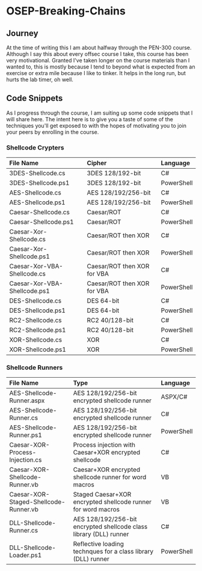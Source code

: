 # OSEP-Breaking-Chains

## Journey

At the time of writing this I am about halfway through the PEN-300 course. Although I say this about every offsec course I take, this course has been very motivational. Granted I've taken longer on the course materials than I wanted to, this is mostly because I tend to beyond what is expected from an exercise or extra mile because I like to tinker. It helps in the long run, but hurts the lab timer, oh well. 

## Code Snippets

As I progress through the course, I am suiting up some code snippets that I will share here. The intent here is to give you a taste of some of the techniques you'll get exposed to with the hopes of motivating you to join your peers by enrolling in the course. 

### Shellcode Crypters

| File Name | Cipher | Language
| :-- | :--| :--|
| 3DES-Shellcode.cs | 3DES 128/192-bit | C# |
| 3DES-Shellcode.ps1 | 3DES 128/192-bit | PowerShell |
| AES-Shellcode.cs | AES 128/192/256-bit | C# |
| AES-Shellcode.ps1 | AES 128/192/256-bit | PowerShell |
| Caesar-Shellcode.cs | Caesar/ROT | C# |
| Caesar-Shellcode.ps1 | Caesar/ROT | PowerShell |
| Caesar-Xor-Shellcode.cs | Caesar/ROT then XOR | C# |
| Caesar-Xor-Shellcode.ps1 | Caesar/ROT then XOR | PowerShell |
| Caesar-Xor-VBA-Shellcode.cs | Caesar/ROT then XOR for VBA | C# |
| Caesar-Xor-VBA-Shellcode.ps1 | Caesar/ROT then XOR for VBA | PowerShell |
| DES-Shellcode.cs | DES 64-bit | C# |
| DES-Shellcode.ps1 | DES 64-bit | PowerShell |
| RC2-Shellcode.cs | RC2 40/128-bit | C# |
| RC2-Shellcode.ps1 | RC2 40/128-bit | PowerShell |
| XOR-Shellcode.cs | XOR | C# |
| XOR-Shellcode.ps1 | XOR | PowerShell |

### Shellcode Runners

| File Name | Type | Language
| :-- | :--| :--|
| AES-Shellcode-Runner.aspx | AES 128/192/256-bit encrypted shellcode runner | ASPX/C# |
| AES-Shellcode-Runner.cs | AES 128/192/256-bit encrypted shellcode runner | C# |
| AES-Shellcode-Runner.ps1 | AES 128/192/256-bit encrypted shellcode runner | PowerShell |
| Caesar-XOR-Process-Injection.cs | Process injection with Caesar+XOR encrypted shellcode | C# |
| Caesar-XOR-Shellcode-Runner.vb | Caesar+XOR encrypted shellcode runner for word macros | VB |
| Caesar-XOR-Staged-Shellcode-Runner.vb | Staged Caesar+XOR encrypted shellcode runner for word macros | VB |
| DLL-Shellcode-Runner.cs | AES 128/192/256-bit encrypted shellcode class library (DLL) runner | C# |
| DLL-Shellcode-Loader.ps1 | Reflective loading technques for a class library (DLL) runner | PowerShell |
